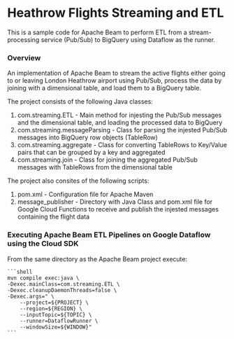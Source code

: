 # Heathrow Flights Streaming and ETL
This is a sample code for Apache Beam to perform ETL from a stream-processing service (Pub/Sub) to BigQuery using Dataflow as the runner. 

### Overview
An implementation of Apache Beam to stream the active flights either going to or leaving London Heathrow airport using Pub/Sub, process the data by joining with a dimensional table, and load them to a BigQuery table. 

The project consists of the following Java classes:

1. com.streaming.ETL - Main method for injesting the Pub/Sub messages and the dimensional table, and loading the processed data to BigQuery
2. com.streaming.messageParsing - Class for parsing the injested Pub/Sub messages into BigQuery row objects (TableRow)
3. com.streaming.aggregate - Class for converting TableRows to Key/Value pairs that can be grouped by a key and aggregated
4. com.streaming.join - Class for joining the aggregated Pub/Sub messages with TableRows from the dimensional table 

The project also consites of the following scripts:

1. pom.xml - Configuration file for Apache Maven
2. message_publisher - Directory with Java Class and pom.xml file for Google Cloud Functions to receive and publish the injested messages containing the flight data

### Executing Apache Beam ETL Pipelines on Google Dataflow using the Cloud SDK

From the same directory as the Apache Beam project execute:

    ```shell
    mvn compile exec:java \
    -Dexec.mainClass=com.streaming.ETL \
    -Dexec.cleanupDaemonThreads=false \
    -Dexec.args=" \
        --project=${PROJECT} \
        --region=${REGION} \
        --inputTopic=${TOPIC} \
        --runner=DataflowRunner \
        --windowSize=${WINDOW}"
    ```